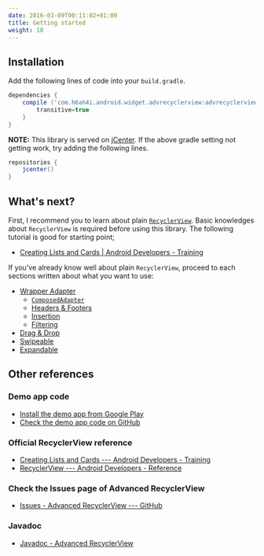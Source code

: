 ```yaml
---
date: 2016-03-09T00:11:02+01:00
title: Getting started
weight: 10
---
```


## Installation

Add the following lines of code into your `build.gradle`.


```gradle
dependencies {
    compile ('com.h6ah4i.android.widget.advrecyclerview:advrecyclerview:[VERSION_CODES_GOES_HERE]@aar'){
        transitive=true
    }
}
```

**NOTE:**
This library is served on [jCenter](https://bintray.com/h6ah4i/maven/android-advancedrecyclerview/). If the above gradle setting not getting work, try adding the following lines.

```gradle
repositories {
    jcenter()
}
```

## What's next?

First, I recommend you to learn about plain [`RecyclerView`](https://developer.android.com/reference/android/support/v7/widget/RecyclerView.html). Basic knowledges about `RecyclerView` is required before using this library. The following tutorial is good for starting point;

- [Creating Lists and Cards | Android Developers - Training](https://developer.android.com/training/material/lists-cards.html)


If you've already know well about plain `RecyclerView`, proceed to each sections written about what you want to use:

- [Wrapper Adapter](/wrapper-adapter/)
    - [`ComposedAdapter`](/wrapper-adapter/#composedadapter)
    - [Headers & Footers](/wrapper-adapter/#headers-footers)
    - [Insertion](/wrapper-adapter/#insertion)
    - [Filtering](/wrapper-adapter/#filtering)
- [Drag & Drop](/draggable)
- [Swipeable](/swipeable)
- [Expandable](/expandable)

## Other references

### Demo app code
- [Install the demo app from Google Play](https://play.google.com/store/apps/details?id=com.h6ah4i.android.example.advrecyclerview)
- [Check the demo app code on GitHub](https://github.com/h6ah4i/android-advancedrecyclerview/tree/master/example/src/main/java/com/h6ah4i/android/example/advrecyclerview)

### Official RecyclerView reference
- [Creating Lists and Cards --- Android Developers - Training](https://developer.android.com/training/material/lists-cards.html)
- [RecyclerView --- Android Developers - Reference](https://developer.android.com/reference/android/support/v7/widget/RecyclerView.html)
  
### Check the Issues page of Advanced RecyclerView
- [Issues - Advanced RecyclerView --- GitHub](https://github.com/h6ah4i/android-advancedrecyclerview/issues)

### Javadoc
- [Javadoc - Advanced RecyclerView](/javadoc/latest)

